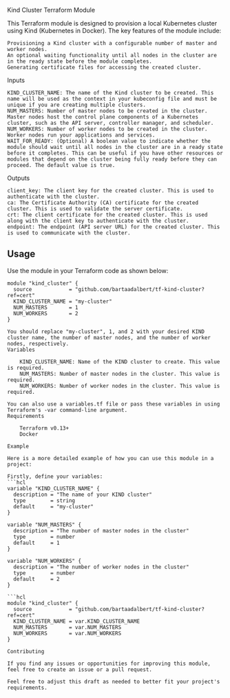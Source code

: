 Kind Cluster Terraform Module

This Terraform module is designed to provision a local Kubernetes cluster using Kind (Kubernetes in Docker). The key features of the module include:

    Provisioning a Kind cluster with a configurable number of master and worker nodes.
    An optional waiting functionality until all nodes in the cluster are in the ready state before the module completes.
    Generating certificate files for accessing the created cluster.

Inputs

    KIND_CLUSTER_NAME: The name of the Kind cluster to be created. This name will be used as the context in your kubeconfig file and must be unique if you are creating multiple clusters.
    NUM_MASTERS: Number of master nodes to be created in the cluster. Master nodes host the control plane components of a Kubernetes cluster, such as the API server, controller manager, and scheduler.
    NUM_WORKERS: Number of worker nodes to be created in the cluster. Worker nodes run your applications and services.
    WAIT_FOR_READY: (Optional) A boolean value to indicate whether the module should wait until all nodes in the cluster are in a ready state before it completes. This can be useful if you have other resources or modules that depend on the cluster being fully ready before they can proceed. The default value is true.

Outputs

    client_key: The client key for the created cluster. This is used to authenticate with the cluster.
    ca: The Certificate Authority (CA) certificate for the created cluster. This is used to validate the server certificate.
    crt: The client certificate for the created cluster. This is used along with the client key to authenticate with the cluster.
    endpoint: The endpoint (API server URL) for the created cluster. This is used to communicate with the cluster.


## Usage

Use the module in your Terraform code as shown below:

```hcl
module "kind_cluster" {
  source            = "github.com/bartaadalbert/tf-kind-cluster?ref=cert"
  KIND_CLUSTER_NAME = "my-cluster"
  NUM_MASTERS       = 1
  NUM_WORKERS       = 2
}

You should replace "my-cluster", 1, and 2 with your desired KIND cluster name, the number of master nodes, and the number of worker nodes, respectively.
Variables

    KIND_CLUSTER_NAME: Name of the KIND cluster to create. This value is required.
    NUM_MASTERS: Number of master nodes in the cluster. This value is required.
    NUM_WORKERS: Number of worker nodes in the cluster. This value is required.

You can also use a variables.tf file or pass these variables in using Terraform's -var command-line argument.
Requirements

    Terraform v0.13+
    Docker

Example

Here is a more detailed example of how you can use this module in a project:

Firstly, define your variables:
```hcl
variable "KIND_CLUSTER_NAME" {
  description = "The name of your KIND cluster"
  type        = string
  default     = "my-cluster"
}

variable "NUM_MASTERS" {
  description = "The number of master nodes in the cluster"
  type        = number
  default     = 1
}

variable "NUM_WORKERS" {
  description = "The number of worker nodes in the cluster"
  type        = number
  default     = 2
}

```hcl
module "kind_cluster" {
  source            = "github.com/bartaadalbert/tf-kind-cluster?ref=cert"
  KIND_CLUSTER_NAME = var.KIND_CLUSTER_NAME
  NUM_MASTERS       = var.NUM_MASTERS
  NUM_WORKERS       = var.NUM_WORKERS
}

Contributing

If you find any issues or opportunities for improving this module, feel free to create an issue or a pull request.

Feel free to adjust this draft as needed to better fit your project's requirements.

